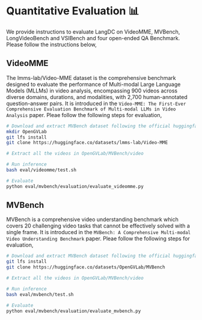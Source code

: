 # Quantitative Evaluation 📊

We provide instructions to evaluate LangDC on  VideoMME, MVBench, LongVideoBench and VSIBench and four open-ended QA Benchmark. Please follow the instructions below,


## VideoMME
The lmms-lab/Video-MME dataset is the comprehensive benchmark designed to evaluate the performance of Multi-modal Large Language Models (MLLMs) in video analysis, encompassing 900 videos across diverse domains, durations, and modalities, with 2,700 human-annotated question-answer pairs. It is introduced in the `Video-MME: The First-Ever Comprehensive Evaluation Benchmark of Multi-modal LLMs in Video Analysis` paper. 
Pleae follow the following steps for evaluation,

```bash
# Download and extract MVBench dataset following the official huggingface link
mkdir OpenGVLab
git lfs install
git clone https://huggingface.co/datasets/lmms-lab/Video-MME

# Extract all the videos in OpenGVLab/MVBench/video

# Run inference
bash eval/videomme/test.sh

# Evaluate
python eval/mvbench/evaluation/evaluate_videomme.py
```

## MVBench
MVBench is a comprehensive video understanding benchmark which covers 20 challenging video tasks that cannot be effectively solved with a single frame. It is introduced in the `MVBench: A Comprehensive Multi-modal Video Understanding Benchmark` paper. 
Pleae follow the following steps for evaluation,

```bash
# Download and extract MVBench dataset following the official huggingface link
git lfs install
git clone https://huggingface.co/datasets/OpenGVLab/MVBench

# Extract all the videos in OpenGVLab/MVBench/video

# Run inference
bash eval/mvbench/test.sh

# Evaluate
python eval/mvbench/evaluation/evaluate_mvbench.py
```